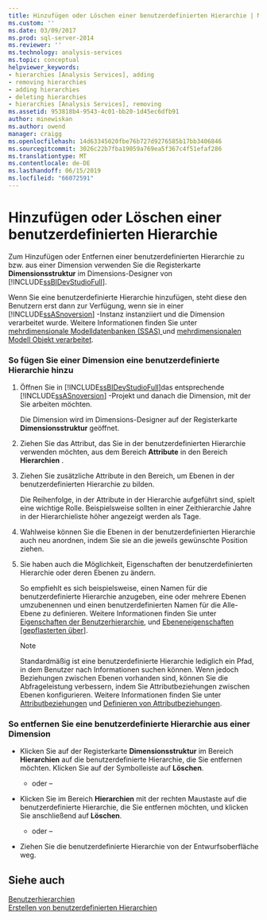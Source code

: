 ```yaml
---
title: Hinzufügen oder Löschen einer benutzerdefinierten Hierarchie | Microsoft-Dokumentation
ms.custom: ''
ms.date: 03/09/2017
ms.prod: sql-server-2014
ms.reviewer: ''
ms.technology: analysis-services
ms.topic: conceptual
helpviewer_keywords:
- hierarchies [Analysis Services], adding
- removing hierarchies
- adding hierarchies
- deleting hierarchies
- hierarchies [Analysis Services], removing
ms.assetid: 953818b4-9543-4c01-bb20-1d45ec6dfb91
author: minewiskan
ms.author: owend
manager: craigg
ms.openlocfilehash: 14d63345020fbe76b727d9276585b17bb3406846
ms.sourcegitcommit: 3026c22b7fba19059a769ea5f367c4f51efaf286
ms.translationtype: MT
ms.contentlocale: de-DE
ms.lasthandoff: 06/15/2019
ms.locfileid: "66072591"
---
```

# <a name="add-or-delete-a-user-defined-hierarchy"></a>Hinzufügen oder Löschen einer benutzerdefinierten Hierarchie
  Zum Hinzufügen oder Entfernen einer benutzerdefinierten Hierarchie zu bzw. aus einer Dimension verwenden Sie die Registerkarte **Dimensionsstruktur** im Dimensions-Designer von [!INCLUDE[ssBIDevStudioFull](../../includes/ssbidevstudiofull-md.md)].  
  
 Wenn Sie eine benutzerdefinierte Hierarchie hinzufügen, steht diese den Benutzern erst dann zur Verfügung, wenn sie in einer [!INCLUDE[ssASnoversion](../../includes/ssasnoversion-md.md)] -Instanz instanziiert und die Dimension verarbeitet wurde. Weitere Informationen finden Sie unter [mehrdimensionale Modelldatenbanken &#40;SSAS&#41; ](multidimensional-model-databases-ssas.md) und [mehrdimensionalen Modell Objekt verarbeitet](processing-a-multidimensional-model-analysis-services.md).  
  
### <a name="to-add-a-user-defined-hierarchy-to-a-dimension"></a>So fügen Sie einer Dimension eine benutzerdefinierte Hierarchie hinzu  
  
1.  Öffnen Sie in [!INCLUDE[ssBIDevStudioFull](../../includes/ssbidevstudiofull-md.md)]das entsprechende [!INCLUDE[ssASnoversion](../../includes/ssasnoversion-md.md)] -Projekt und danach die Dimension, mit der Sie arbeiten möchten.  
  
     Die Dimension wird im Dimensions-Designer auf der Registerkarte **Dimensionsstruktur** geöffnet.  
  
2.  Ziehen Sie das Attribut, das Sie in der benutzerdefinierten Hierarchie verwenden möchten, aus dem Bereich **Attribute** in den Bereich **Hierarchien** .  
  
3.  Ziehen Sie zusätzliche Attribute in den Bereich, um Ebenen in der benutzerdefinierten Hierarchie zu bilden.  
  
     Die Reihenfolge, in der Attribute in der Hierarchie aufgeführt sind, spielt eine wichtige Rolle. Beispielsweise sollten in einer Zeithierarchie Jahre in der Hierarchieliste höher angezeigt werden als Tage.  
  
4.  Wahlweise können Sie die Ebenen in der benutzerdefinierten Hierarchie auch neu anordnen, indem Sie sie an die jeweils gewünschte Position ziehen.  
  
5.  Sie haben auch die Möglichkeit, Eigenschaften der benutzerdefinierten Hierarchie oder deren Ebenen zu ändern.  
  
     So empfiehlt es sich beispielsweise, einen Namen für die benutzerdefinierte Hierarchie anzugeben, eine oder mehrere Ebenen umzubenennen und einen benutzerdefinierten Namen für die Alle-Ebene zu definieren. Weitere Informationen finden Sie unter [Eigenschaften der Benutzerhierarchie](../multidimensional-models-olap-logical-dimension-objects/user-hierarchies-properties.md), und [Ebeneneigenschaften &#91;gepflasterten über&#93;](../multidimensional-models-olap-logical-dimension-objects/user-hierarchies-level-properties.md).  
  
    > [!NOTE]  
    >  Standardmäßig ist eine benutzerdefinierte Hierarchie lediglich ein Pfad, in dem Benutzer nach Informationen suchen können. Wenn jedoch Beziehungen zwischen Ebenen vorhanden sind, können Sie die Abfrageleistung verbessern, indem Sie Attributbeziehungen zwischen Ebenen konfigurieren. Weitere Informationen finden Sie unter [Attributbeziehungen](../multidimensional-models-olap-logical-dimension-objects/attribute-relationships.md) und [Definieren von Attributbeziehungen](attribute-relationships-define.md).  
  
### <a name="to-remove-a-user-defined-hierarchy-from-a-dimension"></a>So entfernen Sie eine benutzerdefinierte Hierarchie aus einer Dimension  
  
-   Klicken Sie auf der Registerkarte **Dimensionsstruktur** im Bereich **Hierarchien** auf die benutzerdefinierte Hierarchie, die Sie entfernen möchten. Klicken Sie auf der Symbolleiste auf **Löschen**.  
  
     - oder –  
  
-   Klicken Sie im Bereich **Hierarchien** mit der rechten Maustaste auf die benutzerdefinierte Hierarchie, die Sie entfernen möchten, und klicken Sie anschließend auf **Löschen**.  
  
     - oder –  
  
-   Ziehen Sie die benutzerdefinierte Hierarchie von der Entwurfsoberfläche weg.  
  
## <a name="see-also"></a>Siehe auch  
 [Benutzerhierarchien](../multidimensional-models-olap-logical-dimension-objects/user-hierarchies.md)   
 [Erstellen von benutzerdefinierten Hierarchien](user-defined-hierarchies-create.md)  
  
  
